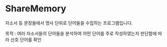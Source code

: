# ShareMemory
자소서 등 문장들에서 명사 단위로 단어들을 수집하는 프로그램입니다.

목적 : 여러 자소서들의 단어들을 분석하여 어떤 단어를 주로 작성하였는지 판단함에 따라 선호 단어를 확인

